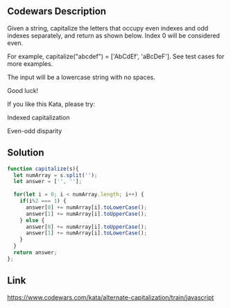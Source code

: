 ## Codewars Description
Given a string, capitalize the letters that occupy even indexes and odd indexes separately, and return as shown below. Index 0 will be considered even.

For example, capitalize("abcdef") = ['AbCdEf', 'aBcDeF']. See test cases for more examples.

The input will be a lowercase string with no spaces.

Good luck!

If you like this Kata, please try:

Indexed capitalization

Even-odd disparity

## Solution
```Javascript
function capitalize(s){
  let numArray = s.split('');
  let answer = ['', ''];
  
  for(let i = 0; i < numArray.length; i++) {
    if(i%2 === 1) {
      answer[0] += numArray[i].toLowerCase();
      answer[1] += numArray[i].toUpperCase();
    } else {
      answer[0] += numArray[i].toUpperCase();
      answer[1] += numArray[i].toLowerCase(); 
    }
  }
  return answer;
};
```

## Link
https://www.codewars.com/kata/alternate-capitalization/train/javascript
